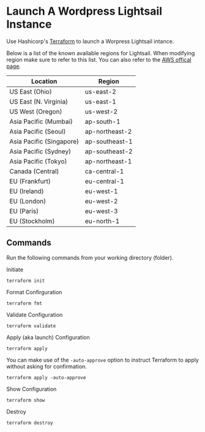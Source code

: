 # Launch A Wordpress Lightsail Instance
Use Hashicorp's [Terraform](https://developer.hashicorp.com/terraform) to launch a Worpress Lightsail intance.

Below is a list of the known available regions for Lightsail. When modifying region make sure to refer to this list. You can also refer to the [AWS offical page](https://docs.aws.amazon.com/lightsail/latest/userguide/understanding-regions-and-availability-zones-in-amazon-lightsail.html).

| Location | Region |
| -------- | ------- |
| US East (Ohio) | us-east-2 |
| US East (N. Virginia)  | us-east-1 |
| US West (Oregon) | us-west-2 |
| Asia Pacific (Mumbai) | ap-south-1 |
| Asia Pacific (Seoul) | ap-northeast-2 |
| Asia Pacific (Singapore) | ap-southeast-1 |
| Asia Pacific (Sydney) | ap-southeast-2 |
| Asia Pacific (Tokyo) | ap-northeast-1 |
| Canada (Central) | ca-central-1 |
| EU (Frankfurt) | eu-central-1 |
| EU (Ireland) | eu-west-1 |
| EU (London) | eu-west-2 |
| EU (Paris) | eu-west-3 |
| EU (Stockholm) | eu-north-1 |

## Commands
Run the following commands from your working directory (folder).

Initiate
```
terraform init
```

Format Confirguration
```
terraform fmt
```

Validate Configuration
```
terraform validate
```
Apply (aka launch) Configuration
```
terraform apply
```
You can make use of the `-auto-approve` option to instruct Terraform to apply without asking for confirmation.
```
terraform apply -auto-approve
```

Show Configuration
```
terraform show
```

Destroy
```
terraform destroy
```

